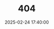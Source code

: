 ---
title: 404
date: 2025-02-24 17:40:00
type: "404"
layout: "404"
description: "Cannot find the page you want :("
---